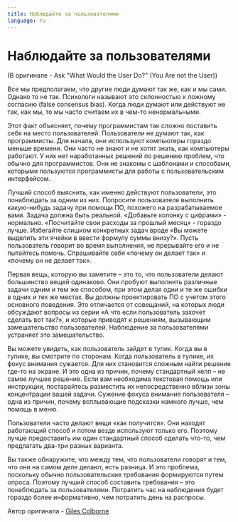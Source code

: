 ```yaml
---
title: Наблюдайте за пользователями
language: ru
---
```


# Наблюдайте за пользователями
(В оригинале - Ask "What Would the User Do?" (You Are not the User))

Все мы предполагаем, что другие люди думают так же, как и мы сами. Однако то не так. Психологи называют это склонностью к ложному согласию (false consensus bias). Когда люди думают или действуют не так, как мы, то мы часто считаем их в чем-то ненормальными.

Этот факт объясняет, почему программистам так сложно поставить себя на место пользователей. Пользователи не думают так, как программисты. Для начала, они используют компьютеры гораздо меньше времени. Они часто не знают и не хотят знать, как компьютеры работают. У них нет наработанных решений по решению проблем, что обычно для программистов. Они не знакомы с шаблонами и способами, которыми пользуются программисты для работы с пользовательским интерфейсом.

Лучший способ выяснить, как именно действуют пользователи, это понаблюдать за одним из них. Попросите пользователя выполнить какую-нибудь задачу при помощи ПО, похожего на разрабатываемое вами. Задача должна быть реальной. «Добавьте колонку с цифрами» - нормально. «Посчитайте свои расходы за прошлый месяц» - гораздо лучше. Избегайте слишком конкретных задач вроде «Вы можете выделить эти ячейки в ввести формулу суммы внизу?». Пусть пользователь говорит во время выполнения, не прерывайте его и не пытайтесь помочь. Спрашивайте себя «почему он делает так» и «почему он не делает так».

Первая вещь, которую вы заметите – это то, что пользователи делают большинство вещей одинаково. Они пробуют выполнить различные задачи одним и тем же способом, при этом делая одни и те же ошибки в одних и тех же местах. Вы должны проектировать ПО с учетом этого основного поведения. Это отличается от совещаний, на которых люди обсуждают вопросы из серии «А что если пользователь захочет сделать вот так?», и которые приводят к решениям, вызывающим замешательство пользователей. Наблюдение за пользователями устраняет это замешательство.

Вы можете увидеть, как пользователь зайдет в тупик. Когда вы в тупике, вы смотрите по сторонам. Когда пользователь в тупике, их фокус внимания сужается. Для них становится сложным найти решение где-то на экране. И это одна из причин, почему стандартный хелп – не самое лучшее решение. Если вам необходима текстовая помощь или инструкции, постарайтесь разместить их непосредственно вблизи зоны концентрации вашей задачи. Сужение фокуса внимания пользователя – одна из причин, почему всплывающие подсказки намного лучше, чем помощь в меню.

Пользователи часто делают вещи «как получится». Они находят работающий способ и потом везде используют только его. Поэтому лучше предоставить им один стандартный способ сделать что-то, чем предлагать два-три разных варианта.

Вы также обнаружите, что между тем, что пользователи говорят и тем, что они на самом деле делают, есть разница. И это проблема, поскольку обычно пользовательские требования формируются путем опроса. Поэтому лучший способ составить требования – это понаблюдать за пользователями. Потратить час на наблюдения будет гораздо более информативно, чем потратить день на распросы.

Автор оригинала - [Giles Colborne](http://programmer.97things.oreilly.com/wiki/index.php/Giles_Colborne)
